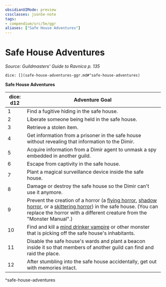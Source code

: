 ```yaml
---
obsidianUIMode: preview
cssclasses: json5e-note
tags:
- compendium/src/5e/ggr
aliases: ["Safe House Adventures"]
---
```

# Safe House Adventures
*Source: Guildmasters' Guide to Ravnica p. 135* 

`dice: [](safe-house-adventures-ggr.md#^safe-house-adventures)`

**Safe House Adventures**

| dice: d12 | Adventure Goal |
|-----------|----------------|
| 1 | Find a fugitive hiding in the safe house. |
| 2 | Liberate someone being held in the safe house. |
| 3 | Retrieve a stolen item. |
| 4 | Get information from a prisoner in the safe house without revealing that information to the Dimir. |
| 5 | Acquire information from a Dimir agent to unmask a spy embedded in another guild. |
| 6 | Escape from captivity in the safe house. |
| 7 | Plant a magical surveillance device inside the safe house. |
| 8 | Damage or destroy the safe house so the Dimir can't use it anymore. |
| 9 | Prevent the creation of a horror (a [flying horror](/3-Mechanics/CLI/bestiary/aberration/flying-horror-ggr.md), [shadow horror](/3-Mechanics/CLI/bestiary/aberration/shadow-horror-ggr.md), or a [skittering horror](/3-Mechanics/CLI/bestiary/aberration/skittering-horror-ggr.md)) in the safe house. (You can replace the horror with a different creature from the "Monster Manual".) |
| 10 | Find and kill a [mind drinker vampire](/3-Mechanics/CLI/bestiary/undead/mind-drinker-vampire-ggr.md) or other monster that is picking off the safe house's inhabitants. |
| 11 | Disable the safe house's wards and plant a beacon inside it so that members of another guild can find and raid the place. |
| 12 | After stumbling into the safe house accidentally, get out with memories intact. |
^safe-house-adventures